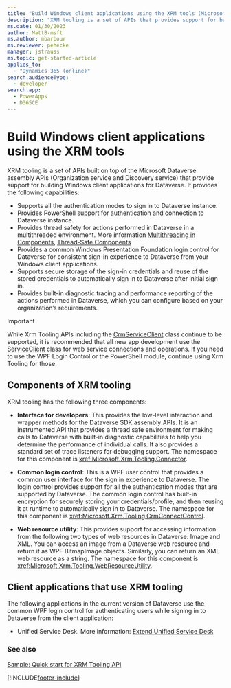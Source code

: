 ```yaml
---
title: "Build Windows client applications using the XRM tools (Microsoft Dataverse)| Microsoft Docs"
description: "XRM tooling is a set of APIs that provides support for building Windows client applications for Microsoft Dataverse"
ms.date: 01/30/2023
author: MattB-msft
ms.author: mbarbour
ms.reviewer: pehecke
manager: jstrauss
ms.topic: get-started-article
applies_to: 
  - "Dynamics 365 (online)"
search.audienceType: 
  - developer
search.app: 
  - PowerApps
  - D365CE
---
```

# Build Windows client applications using the XRM tools

XRM tooling is a set of APIs built on top of the Microsoft Dataverse assembly APIs (Organization service and Discovery service) that provide support for building Windows client applications for Dataverse. It provides the following capabilities:  
  
- Supports all the authentication modes to sign in to Dataverse instance.  
- Provides PowerShell support for authentication and connection to Dataverse instance.  
- Provides thread safety for actions performed in Dataverse in a multithreaded environment. More information [Multithreading in Components](/previous-versions/3es4b6yy(v=vs.140)), [Thread-Safe Components](/previous-versions/a8544e2s(v=vs.140))  
- Provides a common Windows Presentation Foundation login control for Dataverse for consistent sign-in experience to Dataverse from your Windows client applications.  
- Supports secure storage of the sign-in credentials and reuse of the stored credentials to automatically sign in to Dataverse after initial sign in.  
- Provides built-in diagnostic tracing and performance reporting of the actions performed in Dataverse, which you can configure based on your organization’s requirements. 

> [!IMPORTANT]
> While Xrm Tooling APIs including the [CrmServiceClient](xref:Microsoft.Xrm.Tooling.Connector.CrmServiceClient) class continue to be supported, it is recommended that all new app development use the [ServiceClient](xref:Microsoft.PowerPlatform.Dataverse.Client.ServiceClient) class for web service connections and operations. If you need to use the WPF Login Control or the PowerShell module, continue using Xrm Tooling for those.

## Components of XRM tooling  

XRM tooling has the following three components:  
  
- **Interface for developers**: This provides the low-level interaction and wrapper methods for the Dataverse SDK assembly APIs. It is an instrumented API that provides a thread safe environment for making calls to Dataverse with built-in diagnostic capabilities to help you determine the performance of individual calls. It also provides a standard set of trace listeners for debugging support. The namespace for this component is <xref:Microsoft.Xrm.Tooling.Connector>.  
  
- **Common login control**: This is a WPF user control that provides a common user interface for the sign in experience to Dataverse. The login control provides support for all the authentication modes that are supported by Dataverse. The common login control has built-in encryption for securely storing your credentials/profile, and then reusing it at runtime to automatically sign in to Dataverse. The namespace for this component is <xref:Microsoft.Xrm.Tooling.CrmConnectControl>.  
  
- **Web resource utility**: This provides support for accessing information from the following two types of web resources in Dataverse: Image and XML. You can access an image from a Dataverse web resource and return it as WPF BitmapImage objects. Similarly, you can return an XML web resource as a string. The namespace for this component is <xref:Microsoft.Xrm.Tooling.WebResourceUtility>.  
  
## Client applications that use XRM tooling

The following applications in the current version of Dataverse use the common WPF login control for authenticating users while signing in to Dataverse from the client application:  
  
- Unified Service Desk. More information: [Extend Unified Service Desk](/dynamics365/customer-engagement/unified-service-desk/extend-unified-service-desk)

<!--Package Deployer tool. More information: [Deploy packages using Package Deployer and Windows PowerShell](../../administrator/deploy-packages-using-package-deployer-windows-powershell.md)-->   

<!--Configuration Migration tool. More information [Manage your configuration data](../../administrator/manage-configuration-data.md)-->  
  
### See also

[Sample: Quick start for XRM Tooling API](sample-quick-start-xrm-tooling-api.md)<br />
<!--[Blog: PowerShell module for performing data operations and manipulating user and system settings in Dataverse](https://blogs.msdn.com/b/crm/archive/2015/09/25/powershell-module-for-performing-data-operations-and-manipulating-user-and-system-settings-in-crm.aspx)-->



[!INCLUDE[footer-include](../../../includes/footer-banner.md)]